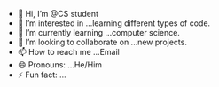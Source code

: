 - 👋 Hi, I’m @CS student
- 👀 I’m interested in ...learning different types of code.
- 🌱 I’m currently learning ...computer science.
- 💞️ I’m looking to collaborate on ...new projects.
- 📫 How to reach me ...Email
- 😄 Pronouns: ...He/Him
- ⚡ Fun fact: ...

<!---
AidenLu142/AidenLu142 is a ✨ special ✨ repository because its `README.md` (this file) appears on your GitHub profile.
You can click the Preview link to take a look at your changes.
--->
